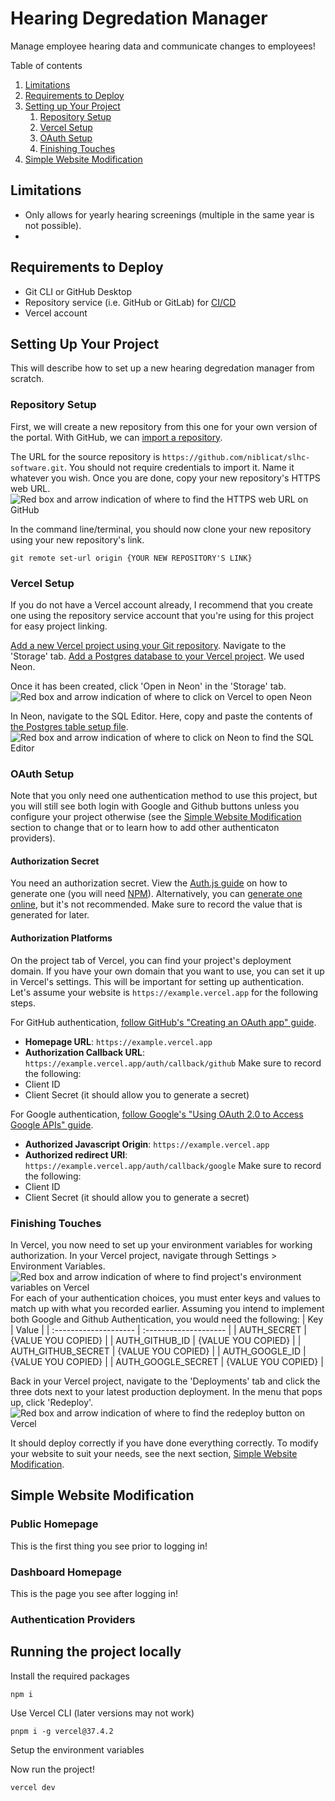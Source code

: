 # Hearing Degredation Manager
Manage employee hearing data and communicate changes to employees!

Table of contents
1. [Limitations](#limitations)
2. [Requirements to Deploy](#requirements-to-deploy)
3. [Setting up Your Project](#setting-up-your-project)
    1. [Repository Setup](#repository-setup)
    2. [Vercel Setup](#vercel-setup)
    3. [OAuth Setup](#oauth-setup)
    4. [Finishing Touches](#finishing-touches)
4. [Simple Website Modification](#simple-website-modification)

## Limitations
- Only allows for yearly hearing screenings (multiple in the same year is not possible).
- 

## Requirements to Deploy
- Git CLI or GitHub Desktop
- Repository service (i.e. GitHub or GitLab) for [CI/CD](https://en.wikipedia.org/wiki/CI/CD)
- Vercel account

## Setting Up Your Project
This will describe how to set up a new hearing degredation manager from scratch.
### Repository Setup
First, we will create a new repository from this one for your own version of the portal. With GitHub, we can [import a repository](https://docs.github.com/en/migrations/importing-source-code/using-github-importer/about-github-importer).

The URL for the source repository is `https://github.com/niblicat/slhc-software.git`. You should not require credentials to import it. Name it whatever you wish. Once you are done, copy your new repository's HTTPS web URL.
![Red box and arrow indication of where to find the HTTPS web URL on GitHub](readme-resources/readme_upstream_url.png)

In the command line/terminal, you should now clone your new repository using your new repository's link.
```git
git remote set-url origin {YOUR NEW REPOSITORY'S LINK}
```
### Vercel Setup
If you do not have a Vercel account already, I recommend that you create one using the repository service account that you're using for this project for easy project linking.

[Add a new Vercel project using your Git repository](https://vercel.com/docs/git).
Navigate to the 'Storage' tab. [Add a Postgres database to your Vercel project](https://vercel.com/docs/postgres). We used Neon.

Once it has been created, click 'Open in Neon' in the 'Storage' tab.
![Red box and arrow indication of where to click on Vercel to open Neon](readme-resources/readme_open_neon.png)

In Neon, navigate to the SQL Editor. Here, copy and paste the contents of [the Postgres table setup file](postgres-setup.sql).
![Red box and arrow indication of where to click on Neon to find the SQL Editor](readme-resources/readme_sql_editor.png)

### OAuth Setup
Note that you only need one authentication method to use this project, but you will still see both login with Google and Github buttons unless you configure your project otherwise (see the [Simple Website Modification](#simple-website-modification) section to change that or to learn how to add other authenticaton providers).

#### Authorization Secret
You need an authorization secret. View the [Auth.js guide](https://authjs.dev/guides/environment-variables#auth-secret) on how to generate one (you will need [NPM](https://nodejs.org/en/download/)). Alternatively, you can [generate one online](https://auth-secret-gen.vercel.app), but it's not recommended. Make sure to record the value that is generated for later.

#### Authorization Platforms
On the project tab of Vercel, you can find your project's deployment domain. If you have your own domain that you want to use, you can set it up in Vercel's settings. This will be important for setting up authentication. Let's assume your website is `https://example.vercel.app` for the following steps.

For GitHub authentication, [follow GitHub's "Creating an OAuth app" guide](https://docs.github.com/en/apps/oauth-apps/building-oauth-apps/creating-an-oauth-app).
- **Homepage URL**: `https://example.vercel.app`
- **Authorization Callback URL**: `https://example.vercel.app/auth/callback/github`
Make sure to record the following:
- Client ID
- Client Secret (it should allow you to generate a secret)

For Google authentication, [follow Google's "Using OAuth 2.0 to Access Google APIs" guide](https://developers.google.com/identity/protocols/oauth2).
- **Authorized Javascript Origin**: `https://example.vercel.app`
- **Authorized redirect URI**: `https://example.vercel.app/auth/callback/google`
Make sure to record the following:
- Client ID
- Client Secret (it should allow you to generate a secret)

### Finishing Touches
In Vercel, you now need to set up your environment variables for working authorization. In your Vercel project, navigate through Settings > Environment Variables.
![Red box and arrow indication of where to find project's environment variables on Vercel](readme-resources/readme_env_vars.png)
For each of your authentication choices, you must enter keys and values to match up with what you recorded earlier. Assuming you intend to implement both Google and Github Authentication, you would need the following:
| Key                   | Value                 |
| :-------------------- | :-------------------- |
| AUTH_SECRET           | {VALUE YOU COPIED}    |
| AUTH_GITHUB_ID        | {VALUE YOU COPIED}    |
| AUTH_GITHUB_SECRET    | {VALUE YOU COPIED}    |
| AUTH_GOOGLE_ID        | {VALUE YOU COPIED}    |
| AUTH_GOOGLE_SECRET    | {VALUE YOU COPIED}    |

Back in your Vercel project, navigate to the 'Deployments' tab and click the three dots next to your latest production deployment. In the menu that pops up, click 'Redeploy'.
![Red box and arrow indication of where to find the redeploy button on Vercel](readme-resources/readme_sql_editor.png)

It should deploy correctly if you have done everything correctly. To modify your website to suit your needs, see the next section, [Simple Website Modification](#simple-website-modification).

## Simple Website Modification
### Public Homepage
This is the first thing you see prior to logging in!
### Dashboard Homepage
This is the page you see after logging in!
### Authentication Providers

## Running the project locally
Install the required packages
```
npm i
```

Use Vercel CLI (later versions may not work)
```
pnpm i -g vercel@37.4.2
```

Setup the environment variables

Now run the project!
```
vercel dev
```